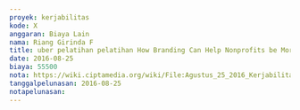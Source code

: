```yaml
---
proyek: kerjabilitas
kode: X
anggaran: Biaya Lain
nama: Riang Girinda F
title: uber pelatihan pelatihan How Branding Can Help Nonprofits be More Effective di Jakarta
date: 2016-08-25
biaya: 55500
nota: https://wiki.ciptamedia.org/wiki/File:Agustus_25_2016_Kerjabilitas_X_uber_dari_halim_kantor_maverick_ginda.png
tanggalpelunasan: 2016-08-25
notapelunasan:
---
```


